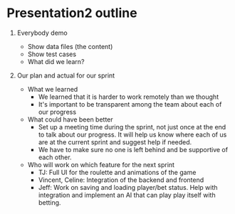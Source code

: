 # Presentation2 outline

1.  Everybody demo
    - Show data files (the content)
    - Show test cases
    - What did we learn?

2. Our plan and actual for our sprint
    - What we learned
        - We learned that it is harder to work remotely than we thought
        - It's important to be transparent among the team about each of our progress
    - What could have been better
        - Set up a meeting time during the sprint, not just once at the end to talk about our progress. 
        It will help us know where each of us are at the current sprint and suggest help if needed. 
        - We have to make sure no one is left behind and be supportive of each other.
    - Who will work on which feature for the next sprint
        - TJ: Full UI for the roulette and animations of the game
        - Vincent, Celine: Integration of the backend and frontend
        - Jeff: Work on saving and loading player/bet status. Help with integration and implement an AI that can play play itself with betting. 